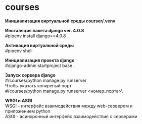 # courses

**Инициализация виртуальной среды courser/\.venv**

**Инсталяция пакета django ver. 4.0.8**\
#pipenv install django==4.0.8

**Активация виртуальной среды**\
#pipenv shell

**Инициализация проекта django**\
#django-admin startproject base .

**Запуск сервера django**\
#/courses/python manage.py runserver\
Чтобы указать конкреный порт\
#/courses/python manage.py runserver <номер_порта>\

**WSGI и ASGI**\
WSGI - интерфейс взаимодействия между web-сервером и приложением python\
ASGI - асинхронный интерфейс взаимодействия с серверами